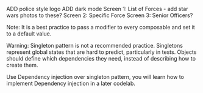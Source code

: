 ADD police style logo
ADD dark mode
Screen 1: List of Forces  - add star wars photos to these?
Screen 2: Specific Force
Screen 3: Senior Officers?

Note: It is a best practice to pass a modifier to every composable and set it to a default value.

Warning: Singleton pattern is not a recommended practice. Singletons represent global states that are hard to predict, particularly in tests. Objects should define which dependencies they need, instead of describing how to create them.

Use Dependency injection over singleton pattern, you will learn how to implement Dependency injection in a later codelab.